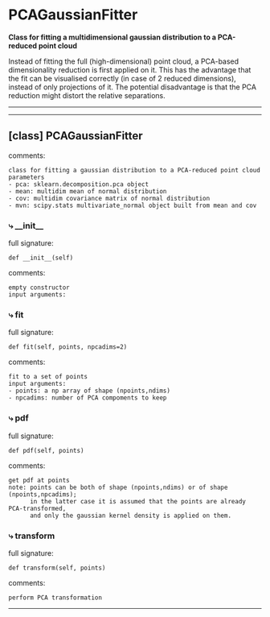 # PCAGaussianFitter  
  
**Class for fitting a multidimensional gaussian distribution to a PCA-reduced point cloud**

Instead of fitting the full (high-dimensional) point cloud,
a PCA-based dimensionality reduction is first applied on it.
This has the advantage that the fit can be visualised correctly (in case of 2 reduced dimensions),
instead of only projections of it.
The potential disadvantage is that the PCA reduction might distort the relative separations.
- - -
  
  
- - -
## [class] PCAGaussianFitter  
comments:  
```text  
class for fitting a gaussian distribution to a PCA-reduced point cloud  
parameters  
- pca: sklearn.decomposition.pca object  
- mean: multidim mean of normal distribution  
- cov: multidim covariance matrix of normal distribution  
- mvn: scipy.stats multivariate_normal object built from mean and cov  
```  
### &#10551; \_\_init\_\_  
full signature:  
```text  
def __init__(self)  
```  
comments:  
```text  
empty constructor  
input arguments:  
```  
### &#10551; fit  
full signature:  
```text  
def fit(self, points, npcadims=2)  
```  
comments:  
```text  
fit to a set of points  
input arguments:  
- points: a np array of shape (npoints,ndims)  
- npcadims: number of PCA compoments to keep  
```  
### &#10551; pdf  
full signature:  
```text  
def pdf(self, points)  
```  
comments:  
```text  
get pdf at points  
note: points can be both of shape (npoints,ndims) or of shape (npoints,npcadims);  
      in the latter case it is assumed that the points are already PCA-transformed,  
      and only the gaussian kernel density is applied on them.  
```  
### &#10551; transform  
full signature:  
```text  
def transform(self, points)  
```  
comments:  
```text  
perform PCA transformation  
```  
- - -  
  
